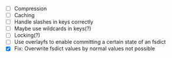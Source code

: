 - [ ] Compression
- [ ] Caching
- [ ] Handle slashes in keys correctly
- [ ] Maybe use wildcards in keys(?)
- [ ] Locking(?)
- [ ] Use overlayfs to enable committing a certain state of an fsdict
- [x] Fix: Overwrite fsdict values by normal values not possible
